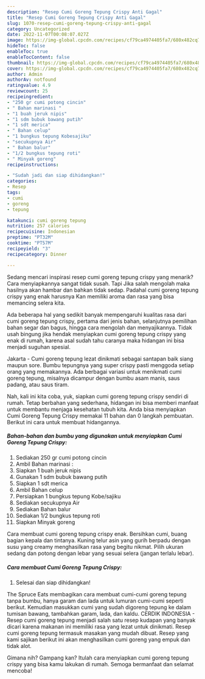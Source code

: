 ```yaml
---
description: "Resep Cumi Goreng Tepung Crispy Anti Gagal"
title: "Resep Cumi Goreng Tepung Crispy Anti Gagal"
slug: 1070-resep-cumi-goreng-tepung-crispy-anti-gagal
category: Uncategorized
date: 2022-11-07T00:08:07.027Z
image: https://img-global.cpcdn.com/recipes/cf79ca4974405fa7/680x482cq70/cumi-goreng-tepung-crispy-foto-resep-utama.jpg
hideToc: false
enableToc: true
enableTocContent: false
thumbnail: https://img-global.cpcdn.com/recipes/cf79ca4974405fa7/680x482cq70/cumi-goreng-tepung-crispy-foto-resep-utama.jpg
cover: https://img-global.cpcdn.com/recipes/cf79ca4974405fa7/680x482cq70/cumi-goreng-tepung-crispy-foto-resep-utama.jpg
author: Admin
authorAv: notfound
ratingvalue: 4.9
reviewcount: 25
recipeingredient:
- "250 gr cumi potong cincin"
- " Bahan marinasi "
- "1 buah jeruk nipis"
- "1 sdm bubuk bawang putih"
- "1 sdt merica"
- " Bahan celup"
- "1 bungkus tepung Kobesajiku"
- "secukupnya Air"
- " Bahan balur"
- "1/2 bungkus tepung roti"
- " Minyak goreng"
recipeinstructions:

- "Sudah jadi dan siap dihidangkan!"
categories:
- Resep
tags:
- cumi
- goreng
- tepung

katakunci: cumi goreng tepung 
nutrition: 257 calories
recipecuisine: Indonesian
preptime: "PT32M"
cooktime: "PT57M"
recipeyield: "3"
recipecategory: Dinner

---
```



Sedang mencari inspirasi resep cumi goreng tepung crispy yang menarik? Cara menyiapkannya sangat tidak susah. Tapi Jika salah mengolah maka hasilnya akan hambar dan bahkan tidak sedap. Padahal cumi goreng tepung crispy yang enak harusnya Kan memiliki aroma dan rasa yang bisa memancing selera kita.


Ada beberapa hal yang sedikit banyak mempengaruhi kualitas rasa dari cumi goreng tepung crispy, pertama dari jenis bahan, selanjutnya pemilihan bahan segar dan bagus, hingga cara mengolah dan menyajikannya. Tidak usah bingung jika hendak menyiapkan cumi goreng tepung crispy yang enak di rumah, karena asal sudah tahu caranya maka hidangan ini bisa menjadi suguhan spesial.

Jakarta - Cumi goreng tepung lezat dinikmati sebagai santapan baik siang maupun sore. Bumbu tepungnya yang super crispy pasti menggoda setiap orang yang memakannya. Ada berbagai variasi untuk menikmati cumi goreng tepung, misalnya dicampur dengan bumbu asam manis, saus padang, atau saus tiram.


Nah, kali ini kita coba, yuk, siapkan cumi goreng tepung crispy sendiri di rumah. Tetap berbahan yang sederhana, hidangan ini bisa memberi manfaat untuk membantu menjaga kesehatan tubuh kita. Anda bisa menyiapkan Cumi Goreng Tepung Crispy memakai 11 bahan dan 0 langkah pembuatan. Berikut ini cara untuk membuat hidangannya.

<!--inarticleads1-->

##### Bahan-bahan dan bumbu yang digunakan untuk menyiapkan Cumi Goreng Tepung Crispy:

1. Sediakan 250 gr cumi potong cincin
1. Ambil  Bahan marinasi :
1. Siapkan 1 buah jeruk nipis
1. Gunakan 1 sdm bubuk bawang putih
1. Siapkan 1 sdt merica
1. Ambil  Bahan celup
1. Persiapkan 1 bungkus tepung Kobe/sajiku
1. Sediakan secukupnya Air
1. Sediakan  Bahan balur
1. Sediakan 1/2 bungkus tepung roti
1. Siapkan  Minyak goreng


Cara membuat cumi goreng tepung crispy enak. Bersihkan cumi, buang bagian kepala dan tintanya. Kuning telur asin yang gurih berpadu dengan susu yang creamy menghasilkan rasa yang begitu nikmat. Pilih ukuran sedang dan potong dengan lebar yang sesuai selera (jangan terlalu lebar). 

<!--inarticleads2-->

##### Cara membuat Cumi Goreng Tepung Crispy:


1. Selesai dan siap dihidangkan!

The Spruce Eats membagikan cara membuat cumi-cumi goreng tepung tanpa bumbu, hanya garam dan lada untuk lumuran cumi-cumi seperti berikut. Kemudian masukkan cumi yang sudah digoreng tepung ke dalam tumisan bawang, tambahkan garam, lada, dan kaldu. CERDIK INDONESIA - Resep cumi goreng tepung menjadi salah satu resep kudapan yang banyak dicari karena makanan ini memiliki rasa yang lezat untuk dinikmati. Resep cumi goreng tepung termasuk masakan yang mudah dibuat. Resep yang kami sajikan berikut ini akan menghasilkan cumi goreng yang empuk dan tidak alot. 

Gimana nih? Gampang kan? Itulah cara menyiapkan cumi goreng tepung crispy yang bisa kamu lakukan di rumah. Semoga bermanfaat dan selamat mencoba!

